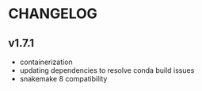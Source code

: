 # CHANGELOG

## v1.7.1

- containerization
- updating dependencies to resolve conda build issues
- snakemake 8 compatibility
